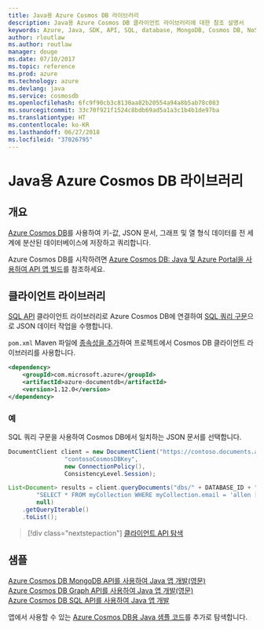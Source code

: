 ```yaml
---
title: Java용 Azure Cosmos DB 라이브러리
description: Java용 Azure Cosmos DB 클라이언트 라이브러리에 대한 참조 설명서
keywords: Azure, Java, SDK, API, SQL, database, MongoDB, Cosmos DB, NoSQL
author: rloutlaw
ms.author: routlaw
manager: douge
ms.date: 07/10/2017
ms.topic: reference
ms.prod: azure
ms.technology: azure
ms.devlang: java
ms.service: cosmosdb
ms.openlocfilehash: 6fc9f90cb3c8130aa82b20554a94a8b5ab78c083
ms.sourcegitcommit: 33c70f921f1524c8bdb69ad5a1a3c1b4b1de97ba
ms.translationtype: HT
ms.contentlocale: ko-KR
ms.lasthandoff: 06/27/2018
ms.locfileid: "37026795"
---
```

# <a name="azure-cosmos-db-libraries-for-java"></a>Java용 Azure Cosmos DB 라이브러리

## <a name="overview"></a>개요

[Azure Cosmos DB](/azure/cosmos-db/introduction)를 사용하여 키-값, JSON 문서, 그래프 및 열 형식 데이터를 전 세계에 분산된 데이터베이스에 저장하고 쿼리합니다.

Azure Cosmos DB를 시작하려면 [Azure Cosmos DB: Java 및 Azure Portal을 사용하여 API 앱 빌드](/azure/cosmos-db/create-sql-api-java)를 참조하세요.

## <a name="client-library"></a>클라이언트 라이브러리

[SQL API](/azure/cosmos-db/sql-api-introduction) 클라이언트 라이브러리로 Azure Cosmos DB에 연결하여 [SQL 쿼리 구문](/azure/cosmos-db/sql-api-sql-query)으로 JSON 데이터 작업을 수행합니다.

`pom.xml` Maven 파일에 [종속성을 추가](https://maven.apache.org/guides/getting-started/index.html#How_do_I_use_external_dependencies)하여 프로젝트에서 Cosmos DB 클라이언트 라이브러리를 사용합니다.

```XML
<dependency>
    <groupId>com.microsoft.azure</groupId>
    <artifactId>azure-documentdb</artifactId>
    <version>1.12.0</version>
</dependency>
```

### <a name="example"></a>예

SQL 쿼리 구문을 사용하여 Cosmos DB에서 일치하는 JSON 문서를 선택합니다.

```java
DocumentClient client = new DocumentClient("https://contoso.documents.azure.com:443",
                "contosoCosmosDBKey", 
                new ConnectionPolicy(),
                ConsistencyLevel.Session);

List<Document> results = client.queryDocuments("dbs/" + DATABASE_ID + "/colls/" + COLLECTION_ID,
        "SELECT * FROM myCollection WHERE myCollection.email = 'allen [at] contoso.com'",
        null)
    .getQueryIterable()
    .toList();

```

> [!div class="nextstepaction"]
> [클라이언트 API 탐색](/java/api/overview/azure/cosmosdb/client)


## <a name="samples"></a>샘플

[Azure Cosmos DB MongoDB API를 사용하여 Java 앱 개발(영문)][2]   
[Azure Cosmos DB Graph API를 사용하여 Java 앱 개발(영문)][3]   
[Azure Cosmos DB SQL API를 사용하여 Java 앱 개발][4]        

앱에서 사용할 수 있는 [Azure Cosmos DB용 Java 샘플 코드](https://azure.microsoft.com/resources/samples/?platform=java&term=cosmos)를 추가로 탐색합니다.

[2]: https://github.com/Azure-Samples/azure-cosmos-db-mongodb-java-getting-started
[3]: https://github.com/Azure-Samples/azure-cosmos-db-graph-java-getting-started
[4]: https://github.com/Azure-Samples/azure-cosmos-db-documentdb-java-getting-started
